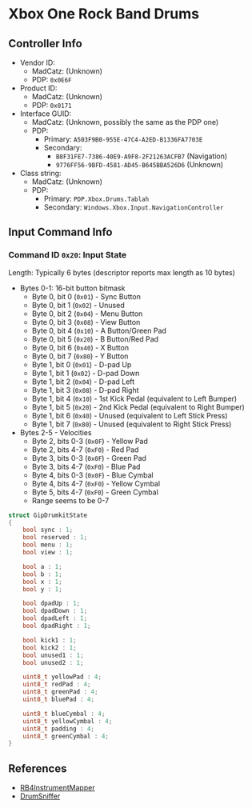 # Xbox One Rock Band Drums

## Controller Info

- Vendor ID:
  - MadCatz: (Unknown)
  - PDP: `0x0E6F`
- Product ID:
  - MadCatz: (Unknown)
  - PDP: `0x0171`
- Interface GUID:
  - MadCatz: (Unknown, possibly the same as the PDP one)
  - PDP:
    - Primary: `A503F9B0-955E-47C4-A2ED-B1336FA7703E`
    - Secondary:
      - `B8F31FE7-7386-40E9-A9F8-2F21263ACFB7` (Navigation)
      - `9776FF56-9BFD-4581-AD45-B645BBA526D6` (Unknown)
- Class string:
  - MadCatz: (Unknown)
  - PDP:
    - Primary: `PDP.Xbox.Drums.Tablah`
    - Secondary: `Windows.Xbox.Input.NavigationController`

## Input Command Info

### Command ID `0x20`: Input State

Length: Typically 6 bytes (descriptor reports max length as 10 bytes)

- Bytes 0-1: 16-bit button bitmask
  - Byte 0, bit 0 (`0x01`) - Sync Button
  - Byte 0, bit 1 (`0x02`) - Unused
  - Byte 0, bit 2 (`0x04`) - Menu Button
  - Byte 0, bit 3 (`0x08`) - View Button
  - Byte 0, bit 4 (`0x10`) - A Button/Green Pad
  - Byte 0, bit 5 (`0x20`) - B Button/Red Pad
  - Byte 0, bit 6 (`0x40`) - X Button
  - Byte 0, bit 7 (`0x80`) - Y Button
  - Byte 1, bit 0 (`0x01`) - D-pad Up
  - Byte 1, bit 1 (`0x02`) - D-pad Down
  - Byte 1, bit 2 (`0x04`) - D-pad Left
  - Byte 1, bit 3 (`0x08`) - D-pad Right
  - Byte 1, bit 4 (`0x10`) - 1st Kick Pedal (equivalent to Left Bumper)
  - Byte 1, bit 5 (`0x20`) - 2nd Kick Pedal (equivalent to Right Bumper)
  - Byte 1, bit 6 (`0x40`) - Unused (equivalent to Left Stick Press)
  - Byte 1, bit 7 (`0x80`) - Unused (equivalent to Right Stick Press)
- Bytes 2-5 - Velocities
  - Byte 2, bits 0-3 (`0x0F`) - Yellow Pad
  - Byte 2, bits 4-7 (`0xF0`) - Red Pad
  - Byte 3, bits 0-3 (`0x0F`) - Green Pad
  - Byte 3, bits 4-7 (`0xF0`) - Blue Pad
  - Byte 4, bits 0-3 (`0x0F`) - Blue Cymbal
  - Byte 4, bits 4-7 (`0xF0`) - Yellow Cymbal
  - Byte 5, bits 4-7 (`0xF0`) - Green Cymbal
  - Range seems to be 0-7

```c
struct GipDrumkitState
{
    bool sync : 1;
    bool reserved : 1;
    bool menu : 1;
    bool view : 1;

    bool a : 1;
    bool b : 1;
    bool x : 1;
    bool y : 1;

    bool dpadUp : 1;
    bool dpadDown : 1;
    bool dpadLeft : 1;
    bool dpadRight : 1;

    bool kick1 : 1;
    bool kick2 : 1;
    bool unused1 : 1;
    bool unused2 : 1;

    uint8_t yellowPad : 4;
    uint8_t redPad : 4;
    uint8_t greenPad : 4;
    uint8_t bluePad : 4;

    uint8_t blueCymbal : 4;
    uint8_t yellowCymbal : 4;
    uint8_t padding : 4;
    uint8_t greenCymbal : 4;
}
```

## References

- [RB4InstrumentMapper](https://github.com/TheNathannator/RB4InstrumentMapper)
- [DrumSniffer](https://github.com/Dunkalunk/guitarsniffer)
